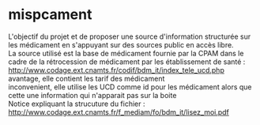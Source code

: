 # mispcament
L'objectif du projet et de proposer une source d'information structurée sur les médicament en s'appuyant sur des sources public en accès libre.<BR>
La source utilisé est la base de médicament fournie par la CPAM dans le cadre de la rétrocession de médicament par les établissement de santé :<BR>
http://www.codage.ext.cnamts.fr/codif/bdm_it/index_tele_ucd.php<BR>
avantage, elle contient les tarif des médicament<BR>
inconvenient, elle utilise les UCD comme id pour les médicament alors que cette une information qui n'apparait pas sur la boite<BR>
Notice expliquant la strucuture du fichier :<BR>
http://www.codage.ext.cnamts.fr/f_mediam/fo/bdm_it/lisez_moi.pdf<BR>
